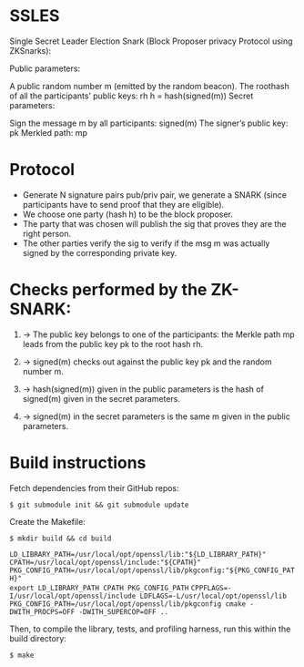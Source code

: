 # SSLES
Single Secret Leader Election Snark (Block Proposer privacy Protocol using ZKSnarks):


Public parameters:

A public random number m (emitted by the random beacon).
The roothash of all the participants’ public keys: rh
h = hash(signed(m))
Secret parameters:

Sign the message m by all participants: signed(m)
The signer’s public key: pk
Merkled path: mp

# Protocol
- Generate N signature pairs pub/priv pair, we generate a SNARK (since participants have to send proof that they are eligible). 
- We choose one party (hash h) to be the block proposer.
- The party that was chosen will publish the sig that proves they are the right person.
- The other parties verify the sig to verify if  the msg m was actually signed by the corresponding private key.


# Checks performed by the ZK-SNARK:
1. → The public key belongs to one of the participants: the Merkle path mp leads from the public key pk to the root hash rh.

2. → signed(m) checks out against the public key pk and the random number m. 

3. → hash(signed(m)) given in the public parameters is the hash of signed(m) given in the secret parameters.

4. → signed(m) in the secret parameters is the same m given in the public parameters.




# Build instructions

Fetch dependencies from their GitHub repos:

``$ git submodule init && git submodule update``

Create the Makefile:

``$ mkdir build && cd build``

   ``LD_LIBRARY_PATH=/usr/local/opt/openssl/lib:"${LD_LIBRARY_PATH}"  ``              
      ``CPATH=/usr/local/opt/openssl/include:"${CPATH}"   ``                                
     `` PKG_CONFIG_PATH=/usr/local/opt/openssl/lib/pkgconfig:"${PKG_CONFIG_PATH}" ``      
     `` export LD_LIBRARY_PATH CPATH PKG_CONFIG_PATH `` 
      ``CPPFLAGS=-I/usr/local/opt/openssl/include LDFLAGS=-L/usr/local/opt/openssl/lib``
      ``PKG_CONFIG_PATH=/usr/local/opt/openssl/lib/pkgconfig cmake -DWITH_PROCPS=OFF -DWITH_SUPERCOP=OFF ..``


  Then, to compile the library, tests, and profiling harness, run this within the build directory:

``$ make``


